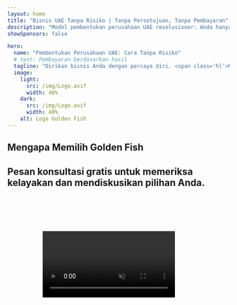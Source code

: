 ```yaml
---
layout: home
title: "Bisnis UAE Tanpa Risiko | Tanpa Persetujuan, Tanpa Pembayaran"
description: "Model pembentukan perusahaan UAE revolusioner: Anda hanya membayar setelah berhasil. Panduan ahli di setiap tahap dengan tingkat keberhasilan 90%+"
showSponsors: false

hero:
  name: "Pembentukan Perusahaan UAE: Cara Tanpa Risiko"
  # text: Pembayaran berdasarkan hasil
  tagline: "Dirikan bisnis Anda dengan percaya diri. <span class='hl'>Nol biaya agen hingga persetujuan</span>. Panduan ahli dijamin."
  image:
    light:
      src: /img/Logo.avif
      width: 40%
    dark:
      src: /img/Logo.avif
      width: 40%
    alt: Logo Golden Fish
---
```


<FeatureBlock :card="{
  title: 'Keuntungan Bisnis UAE',
  details: 'UAE menawarkan berbagai keuntungan bagi pengusaha dan investor internasional yang mencari lingkungan bisnis yang menguntungkan. \n\n* Tarif Pajak Rendah: Hanya 9% pajak perusahaan dan 5% PPN tanpa pajak penghasilan pribadi\n* 100% Kepemilikan Asing: Kendali penuh atas perusahaan Anda tanpa mitra lokal\n* Tanpa Kontrol Mata Uang: Repatriasi keuntungan dan pertukaran mata uang tanpa batasan',
  link: '/uae-business/company-registration/benefits-problems#benefits-of-doing-business-in-the-uae',
  src: {
    light: '/img/iStock-2051326997.avif',
    dark: '/img/iStock-1448478309.jpg',
    width: '100%'
  },
  inversion: false
}" />

<FeatureBlock :card="{
  title: 'Tantangan yang Perlu Dipertimbangkan',
  details: 'Meskipun UAE menawarkan banyak keuntungan, bisnis harus menyadari tantangan potensial saat mendirikan operasi. \n\n* Lingkungan Regulasi Kompleks: Peraturan berbeda di setiap emirat dan free zone\n* Persyaratan Substansi Ekonomi: Staf lokal dan ruang kantor fisik diperlukan untuk aktivitas tertentu\n* Biaya Awal Tinggi: Biaya pendaftaran, dokumentasi, dan sewa kantor wajib',
  link: '/uae-business/company-registration/benefits-problems#disadvantages-of-doing-business-in-the-uae',
  src: {
      light: '/img/iStock-1299393716.avif',
      dark: '/img/iStock-2149731304.avif',
    width: '100%'
  },
  inversion: true
}" />

<FeatureBlock :card="{
  title: 'Panduan Pendirian Perusahaan',
  details: 'Panduan lengkap untuk mendirikan perusahaan di **free zone, offshore, mainland, branch**. \n\n* 100% Kepemilikan Asing tersedia di Free Zone dan Mainland\n* Tarif Pajak Rendah - hanya 9% pajak perusahaan\n* Tanpa Kontrol Mata Uang - repatriasi modal mudah',
  link: '../../company-registration/overview',
  src: {
    light: '/video/iStock-1204982076.mp4',
    dark: '/video/iStock-1269162753.mp4',
    width: '100%'
  },
  inversion: false
}" />

<FeatureCards :features="[
  {
    title: 'Pembukaan Rekening Bank',
    details: 'Buka rekening **bank** bisnis atau pribadi dengan mudah di bank-bank terpercaya UAE.',
    items: [
      'Layanan PRO end-to-end untuk persetujuan pemerintah',
      'Pengaturan paket perbankan lengkap',
      'Tingkat keberhasilan 96%'
    ],
    linkText: 'Baca Selengkapnya',
    link: '/uae-business/offer/banking/',
    icon: {
      light: '/img/iStock-2153786564.avif',
      dark: '/img/iStock-2166793628.avif',
      alt: 'Layanan Perbankan'
    }
  },
  {
    title: 'Golden Visa & Izin Tinggal',
    details: 'Dapatkan **Golden Visa** UAE untuk izin tinggal jangka panjang dengan proses aplikasi yang lancar.',
    items: [
      '**Tidak perlu masuk UAE setiap 6 bulan**',
      'Masa berlaku 10 tahun dengan opsi perpanjangan jika memenuhi syarat',
      'Tingkat keberhasilan 92%'
    ],
    linkText: 'Baca Selengkapnya',
    link: '/uae-business/offer/golden-visa/',
    icon: {
      light: '/img/iStock-1312241253.avif',
      dark: '/img/ILONMASKID.webp',
      alt: 'Layanan Visa'
    }
  },
  {
    title: 'Jelajahi layanan korporat kami lainnya',
    details: '',
    items: [],
    linkText: 'Baca Selengkapnya',
    link: '../../company-registration/insights/incorporation-steps',
    icon: {
      light: '/img/iStock-473502112.avif',
      dark: '/img/iStock-1160827423.avif',
      alt: 'Layanan Lainnya'
    }
  }
]" />

## Mengapa Memilih Golden Fish

<BenefitsList :features="[
  {
    icon: '🏢',
    title: 'Keahlian Lokal UAE',
    text: 'Spesialis berdedikasi di Dubai memberikan panduan ahli di setiap tahap proses.'
  },
  {
    icon: '📊',
    title: 'Tingkat Keberhasilan Terbukti',
    text: 'Tingkat persetujuan lebih dari 90% dengan ratusan visa, rekening bank, dan pendaftaran perusahaan yang dikeluarkan melalui pemrosesan premium kami.[Test](https://imind-meetgenius.vercel.app/)'
  },
  {
    icon: '💸',
    title: '**Biaya Berbasis Keberhasilan**',
    text: '[Bayar hanya setelah persetujuan](/uae-business/benefits/success-based-fees). Transparansi penuh tanpa biaya tersembunyi.'
  },
]" />

## Pesan konsultasi gratis untuk memeriksa kelayakan dan mendiskusikan pilihan Anda.

<video  autoplay muted playsinline style="padding: 80px" >
  <source src="/img/iStock-2185906461.mp4" type="video/mp4">
</video>

<ContactFormModal 
  formName="Golden Visa [offer]" 
  buttonText="Dapatkan konsultasi gratis" 
  categoryLabel="Tingkat dukungan yang diperlukan: *" 
  categoryPlaceholderText="Pilih tingkat dukungan Anda"
  messageLabel="Bantu kami mempersiapkan konsultasi Anda (direkomendasikan)"
  messagePlaceholderText="Ceritakan tentang preferensi Anda, anggota keluarga, jadwal, atau pertanyaan spesifik"
  :services="[
  'Dasar — hanya dokumen dan konsultasi penting',
  'Standar — dokumentasi lengkap dan panduan melalui tahap-tahap utama',
  'Komprehensif — manajemen proses layanan penuh dengan keterlibatan minimal dari Anda',
  'Kustom — perlu mendiskusikan detail spesifik dan persyaratan khusus',
  ]"/>

<!-- <ImageGrid :images="[
  { src: '/img/ILONMASKID.webp', href: './immigration.md', alt: 'Imigrasi UAE' },
  { src: '/img/ILONMASKID.webp', href: './immigration.md', alt: 'Imigrasi UAE' },
]"/> -->